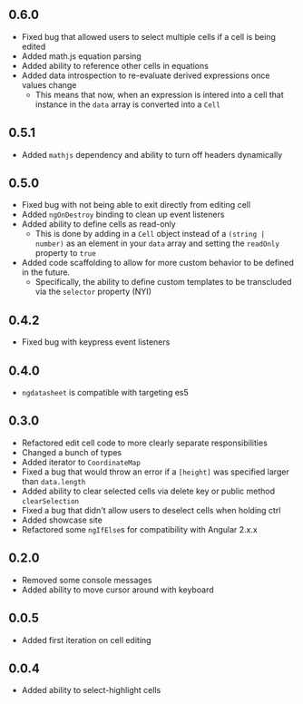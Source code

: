 ## 0.6.0

* Fixed bug that allowed users to select multiple cells if a cell is being edited  
* Added math.js equation parsing  
* Added ability to reference other cells in equations  
* Added data introspection to re-evaluate derived expressions once values change  
  * This means that now, when an expression is intered into a cell that instance in the `data` array is 
    converted into a `Cell`

## 0.5.1

* Added `mathjs` dependency and ability to turn off headers dynamically

## 0.5.0

* Fixed bug with not being able to exit directly from editing cell  
* Added `ngOnDestroy` binding to clean up event listeners  
* Added ability to define cells as read-only  
  * This is done by adding in a `Cell` object instead of a `(string | number)` as an element in your `data` array and setting the `readOnly` property to `true`  
* Added code scaffolding to allow for more custom behavior to be defined in the future.   
  * Specifically, the ability to define custom templates to be transcluded via the `selector` property (NYI)

## 0.4.2

* Fixed bug with keypress event listeners

## 0.4.0

* `ngdatasheet` is compatible with targeting es5

## 0.3.0 

* Refactored edit cell code to more clearly separate responsibilities  
* Changed a bunch of types  
* Added iterator to `CoordinateMap`  
* Fixed a bug that would throw an error if a `[height]` was specified larger than `data.length`  
* Added ability to clear selected cells via delete key or public method `clearSelection`  
* Fixed a bug that didn't allow users to deselect cells when holding ctrl  
* Added showcase site  
* Refactored some `ngIfElse`s for compatibility with Angular 2.x.x  


## 0.2.0

* Removed some console messages
* Added ability to move cursor around with keyboard

## 0.0.5

* Added first iteration on cell editing

## 0.0.4

* Added ability to select-highlight cells
